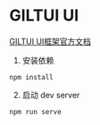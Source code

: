 # GILTUI UI

[GILTUI UI框架官方文档](https://hungeraibin.github.io/GILTUI/)

1. 安装依赖
```
npm install
```

2. 启动 dev server
```
npm run serve
```